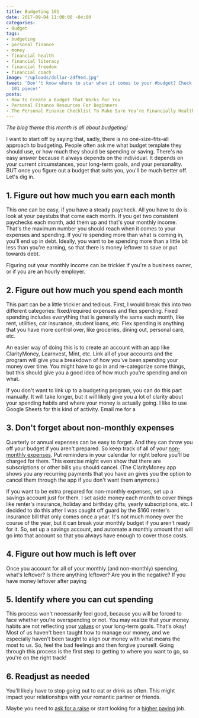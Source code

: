 ```yaml
---
title: Budgeting 101
date: 2017-09-04 11:00:00 -04:00
categories:
- Budget
tags:
- budgeting
- personal finance
- money
- financial health
- financial literacy
- financial freedom
- financial coach
image: "/uploads/dollar-2df9ed.jpg"
tweet: 'Don''t know where to star when it comes to your #budget? Check out this budgeting
  101 piece!'
posts:
- How to Create a Budget that Works for You
- Personal Finance Resources For Beginners
- The Personal Finance Checklist To Make Sure You’re Financially Healthy
---
```


*The blog theme this month is all about budgeting!*

I want to start off by saying that, sadly, there is no one-size-fits-all approach to budgeting. People often ask me what budget template they should use, or how much they should be spending or saving. There's no easy answer because it always depends on the individual. It depends on your current circumstances, your long-term goals, and your personality. BUT once you figure out a budget that suits you, you'll be much better off. Let's dig in.

## 1. Figure out how much you earn each month

This one can be easy, if you have a steady paycheck. All you have to do is look at your paystubs that come each month. If you get two consistent paychecks each month, add them up and that's your monthly income. That's the maximum number you should reach when it comes to your expenses and spending. If you're spending more than what is coming in, you'll end up in debt. Ideally, you want to be spending more than a little bit less than you're earning, so that there is money leftover to save or put towards debt.

Figuring out your monthly income can be trickier if you're a business owner, or if you are an hourly employer. 

## 2. Figure out how much you spend each month

This part can be a little trickier and tedious. First, I would break this into two different categories: fixed/required expenses and flex spending. Fixed spending includes everything that is generally the same each month, like rent, utilities, car insurance, student loans, etc. Flex spending is anything that you have more control over, like groceries, dining out, personal care, etc.

An easier way of doing this is to create an account with an app like ClarityMoney, Learnvest, Mint, etc. Link all of your accounts and the program will give you a breakdown of how you've been spending your money over time. You might have to go in and re-categorize some things, but this should give you a good idea of how much you're spending and on what.

If you don't want to link up to a budgeting program, you can do this part manually. It will take longer, but it will likely give you a lot of clarity about your spending habits and where your money is actually going. I like to use Google Sheets for this kind of activity. Email me for a

## 3. Don't forget about non-monthly expenses

Quarterly or annual expenses can be easy to forget. And they can throw you off your budget if you aren't prepared. So keep track of all of your [non-monthly expenses](https://www.maggiegermano.com/blog/prepare-for-non-monthly-expenses). Put reminders in your calendar for right before you'll be charged for them. This exercise might even show that there are subscriptions or other bills you should cancel. (The ClarityMoney app shows you any recurring payments that you have an gives you the option to cancel them through the app if you don't want them anymore.)

If you want to be extra prepared for non-monthly expenses, set up a savings account just for them. I set aside money each month to cover things like renter's insurance, holiday and birthday gifts, yearly subscriptions, etc. I decided to do this after I was caught off guard by the $160 renter's insurance bill that only comes once a year. It's not much money over the course of the year, but it can break your monthly budget if you aren't ready for it. So, set up a savings account, and automate a monthly amount that will go into that account so that you always have enough to cover those costs.

## 4. Figure out how much is left over

Once you account for all of your monthly (and non-monthly) spending, what's leftover? Is there anything leftover? Are you in the negative? If you have money leftover after paying

## 5. Identify where you can cut spending

This process won't necessarily feel good, because you will be forced to face whether you're overspending or not. You may realize that your money habits are not reflecting your [values](https://www.maggiegermano.com/blog/do-your-habits-and-values-align/) or your long-term goals. That's okay! Most of us haven't been taught how to manage our money, and we especially haven't been taught to align our money with what means the most to us. So, feel the bad feelings and then forgive yourself. Going through this process is the first step to getting to where you want to go, so you're on the right track!

## 6. Readjust as needed

You'll likely have to stop going out to eat or drink as often. This might impact your relationships with your romantic partner or friends.

Maybe you need to [ask for a raise](https://www.maggiegermano.com/blog/how-to-ask-for-a-raise/) or start looking for a [higher paying](https://www.maggiegermano.com/blog/how-to-pick-a-salary-number-that-works-for-you/) job.